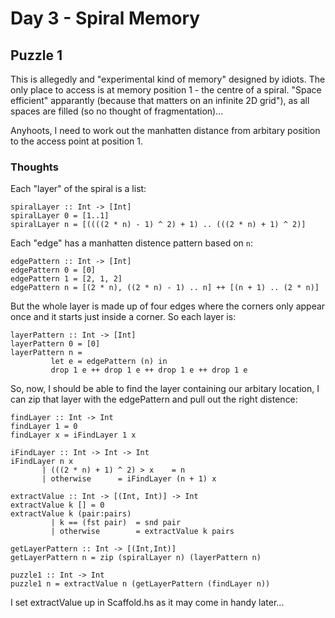# Day 3 - Spiral Memory
## Puzzle 1
This is allegedly and "experimental kind of memory" designed by idiots. The only place to access is at memory position 1 - the centre of a spiral. "Space efficient" apparantly (because that matters on an infinite 2D grid"), as all spaces are filled (so no thought of fragmentation)...

Anyhoots, I need to work out the manhatten distance from arbitary position to the access point at position 1.

### Thoughts
Each "layer" of the spiral is a list:

```
spiralLayer :: Int -> [Int]
spiralLayer 0 = [1..1]
spiralLayer n = [((((2 * n) - 1) ^ 2) + 1) .. (((2 * n) + 1) ^ 2)]
```

Each "edge" has a manhatten distence pattern based on `n`:

```
edgePattern :: Int -> [Int]
edgePattern 0 = [0]
edgePattern 1 = [2, 1, 2]
edgePattern n = [(2 * n), ((2 * n) - 1) .. n] ++ [(n + 1) .. (2 * n)]
```

But the whole  layer is made up of four edges where the corners only appear once and it starts just inside a corner. So each layer is:

```
layerPattern :: Int -> [Int]
layerPattern 0 = [0]
layerPattern n = 
	     let e = edgePattern (n) in
	     drop 1 e ++ drop 1 e ++ drop 1 e ++ drop 1 e
```

So, now, I should be able to find the layer containing our arbitary location, I can zip that layer with the edgePattern and pull out the right distence:

```
findLayer :: Int -> Int
findLayer 1 = 0
findLayer x = iFindLayer 1 x

iFindLayer :: Int -> Int -> Int
iFindLayer n x
	   | (((2 * n) + 1) ^ 2) > x	= n
	   | otherwise 	   	= iFindLayer (n + 1) x

extractValue :: Int -> [(Int, Int)] -> Int
extractValue k [] = 0
extractValue k (pair:pairs) 
	     | k == (fst pair)  = snd pair
	     | otherwise        = extractValue k pairs

getLayerPattern :: Int -> [(Int,Int)]
getLayerPattern n = zip (spiralLayer n) (layerPattern n)

puzzle1 :: Int -> Int
puzzle1 n = extractValue n (getLayerPattern (findLayer n))
```

I set extractValue up in Scaffold.hs as it may come in handy later...


